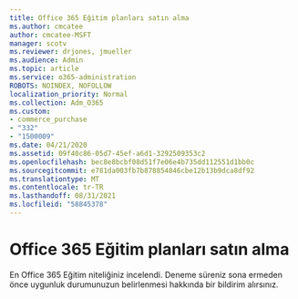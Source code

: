 ```yaml
---
title: Office 365 Eğitim planları satın alma
ms.author: cmcatee
author: cmcatee-MSFT
manager: scotv
ms.reviewer: drjones, jmueller
ms.audience: Admin
ms.topic: article
ms.service: o365-administration
ROBOTS: NOINDEX, NOFOLLOW
localization_priority: Normal
ms.collection: Adm_O365
ms.custom:
- commerce_purchase
- "332"
- "1500009"
ms.date: 04/21/2020
ms.assetid: 09f40c86-05d7-45ef-a6d1-3292509353c2
ms.openlocfilehash: bec8e8bcbf08d51f7e06e4b735dd112551d1bb0c
ms.sourcegitcommit: e781da003fb7b878854846cbe12b13b9dca8df92
ms.translationtype: MT
ms.contentlocale: tr-TR
ms.lasthandoff: 08/31/2021
ms.locfileid: "58845378"
---
```

# <a name="how-to-purchase-office-365-education-plans"></a>Office 365 Eğitim planları satın alma

En Office 365 Eğitim niteliğiniz incelendi. Deneme süreniz sona ermeden önce uygunluk durumunuzun belirlenmesi hakkında bir bildirim alırsınız.